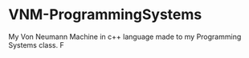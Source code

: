 # VNM-ProgrammingSystems
My Von Neumann Machine in c++ language made to my Programming Systems class. F
